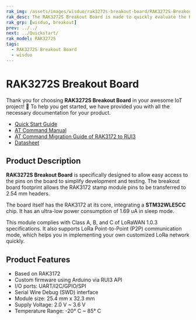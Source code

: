 ```yaml
---
rak_img: /assets/images/wisduo/rak3272s-breakout-board/RAK3272S-Breakout.png
rak_desc: The RAK3272S Breakout Board is made to quickly evaluate the RAK3172 stamp module. The form factor of the board allows access to most GPIOs.
rak_grp: [wisduo, breakout]
prev: ../../
next: ../Quickstart/
rak_model: RAK3272S
tags:
  - RAK3272S Breakout Board
  - wisduo
---
```


# RAK3272S Breakout Board

Thank you for choosing **RAK3272S Breakout Board** in your awesome IoT project! 🎉 To help you get started, we have provided you with all the necessary documentation for your product.

* [Quick Start Guide](../Quickstart/)
* [AT Command Manual](../AT-Command-Manual/)
* [AT Command Migration Guide of RAK3172 to RUI3](https://docs.rakwireless.com/Knowledge-Hub/Learn/AT-Migration-Guide/)
* [Datasheet](../Datasheet/)


## Product Description

**RAK3272S Breakout Board** is specifically designed to allow easy access to the pins on the board to simplify development and testing. The breakout board footprint allows the RAK3172 stamp module pins to be transferred to 2.54&nbsp;mm headers.

The board itself has the RAK3172 at its core, integrating a **STM32WLE5CC** chip. It has an ultra-low power consumption of 1.69&nbsp;uA in sleep mode.

This module complies with Class A, B, and C of LoRaWAN 1.0.3 specifications. It also supports LoRa Point-to-Point (P2P) communication mode, which helps you in implementing your own customized LoRa network quickly.

## Product Features

- Based on RAK3172
- Custom firmware using Arduino via RUI3 API
- I/O ports: UART/I2C/GPIO/SPI
- Serial Wire Debug (SWD) interface
- Module size: 25.4&nbsp;mm x 32.3&nbsp;mm
- Supply Voltage: 2.0&nbsp;V ~ 3.6&nbsp;V
- Temperature Range: -20°&nbsp;C ~ 85°&nbsp;C